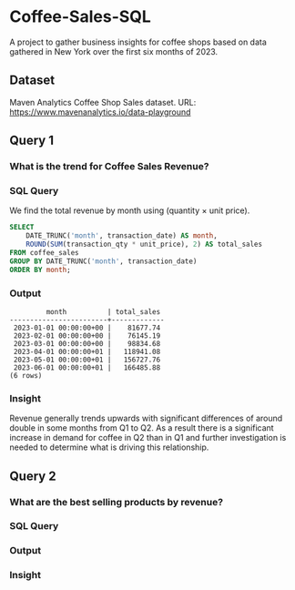 # Coffee-Sales-SQL
A project to gather business insights for coffee shops based on data gathered in New York over the first six months of 2023.

## Dataset
Maven Analytics Coffee Shop Sales dataset. URL: https://www.mavenanalytics.io/data-playground

## Query 1

### What is the trend for Coffee Sales Revenue?

### SQL Query
We find the total revenue by month using (quantity × unit price).

```sql
SELECT
    DATE_TRUNC('month', transaction_date) AS month,
    ROUND(SUM(transaction_qty * unit_price), 2) AS total_sales
FROM coffee_sales
GROUP BY DATE_TRUNC('month', transaction_date)
ORDER BY month;
```
### Output
```
         month          | total_sales 
------------------------+-------------
 2023-01-01 00:00:00+00 |    81677.74
 2023-02-01 00:00:00+00 |    76145.19
 2023-03-01 00:00:00+00 |    98834.68
 2023-04-01 00:00:00+01 |   118941.08
 2023-05-01 00:00:00+01 |   156727.76
 2023-06-01 00:00:00+01 |   166485.88
(6 rows)
```
### Insight
Revenue generally trends upwards with significant differences of around double in some months from Q1 to Q2. As a result there is a significant increase in demand for coffee in Q2 than in Q1 and further investigation is needed to determine what is driving this relationship.

## Query 2

### What are the best selling products by revenue?

### SQL Query


### Output


### Insight

